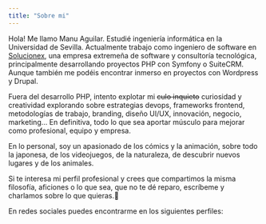 ```yaml
---
title: "Sobre mi"
---
```


Hola! Me llamo Manu Aguilar. Estudié ingeniería informática en la Universidad de Sevilla. Actualmente trabajo como ingeniero de software en [Solucionex](https://www.solucionex.com), una empresa extremeña de software y consultoría tecnológica, principalmente desarrollando proyectos PHP con Symfony o SuiteCRM. Aunque también me podéis encontrar inmerso en proyectos con Wordpress y Drupal.

Fuera del desarrollo PHP, intento explotar mi ~~culo inquieto~~ curiosidad y creatividad explorando sobre estrategias devops, frameworks frontend, metodologías de trabajo, branding, diseño UI/UX, innovación, negocio, marketing... En definitiva, todo lo que sea aportar músculo para mejorar como profesional, equipo y empresa.

En lo personal, soy un apasionado de los cómics y la animación, sobre todo la japonesa, de los videojuegos, de la naturaleza, de descubrir nuevos lugares y de los animales.

Si te interesa mi perfil profesional y crees que compartimos la misma filosofía, aficiones o lo que sea, que no te dé reparo, escríbeme y charlamos sobre lo que quieras.👋

En redes sociales puedes encontrarme en los siguientes perfiles:
